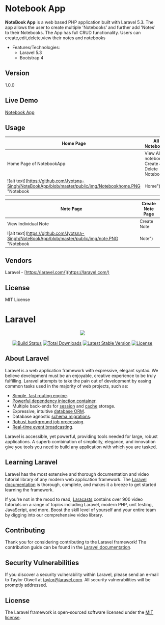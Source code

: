 # Notebook App

**NoteBook App** is a web based PHP application built with Laravel 5.3. The app allows the user to create multiple 'Notebooks' and further add 'Notes' to their Notebooks. The App has full CRUD functionality. Users can create,edit,delete,view their notes and notebooks

* Features/Technologies: 
  * Laravel 5.3
  * Bootstrap 4

## Version
1.0.0

## Live Demo
 [Notebook App](http://jyotsnasingh-com.stackstaging.com/projects/Laravel/NotebookApp/)

## Usage

**Home Page** | **All Notebooks** | **All notes**
--- | --- | ---
Home Page of NotebookApp | View All notebooks, Create & Delete Notebooks | View All Notes in notebook, create, edit or delete note 
![alt text](https://github.com/Jyotsna-Singh/NoteBookApp/blob/master/public/img/Notebookhome.PNG "Notebook|Home")  | ![alt text](https://github.com/Jyotsna-Singh/NoteBookApp/blob/master/public/img/allnotebooks.PNG "Notebook|All Notebooks")  | ![alt text](https://github.com/Jyotsna-Singh/NoteBookApp/blob/master/public/img/allnotes.PNG "Notebook|All notes") 

**Note Page** | **Create Note Page**
--- | --- 
View Individual Note | Create Note  
![alt text](https://github.com/Jyotsna-Singh/NoteBookApp/blob/master/public/img/note.PNG "Notebook|Note")  | ![alt text](https://github.com/Jyotsna-Singh/NoteBookApp/blob/master/public/img/createnote.PNG "Notebook|CreateNote") 


## Vendors
Laravel - [https://laravel.com/](https://laravel.com/) 



## License
MIT License

# Laravel
<p align="center"><img src="https://laravel.com/assets/img/components/logo-laravel.svg"></p>

<p align="center">
<a href="https://travis-ci.org/laravel/framework"><img src="https://travis-ci.org/laravel/framework.svg" alt="Build Status"></a>
<a href="https://packagist.org/packages/laravel/framework"><img src="https://poser.pugx.org/laravel/framework/d/total.svg" alt="Total Downloads"></a>
<a href="https://packagist.org/packages/laravel/framework"><img src="https://poser.pugx.org/laravel/framework/v/stable.svg" alt="Latest Stable Version"></a>
<a href="https://packagist.org/packages/laravel/framework"><img src="https://poser.pugx.org/laravel/framework/license.svg" alt="License"></a>
</p>

## About Laravel

Laravel is a web application framework with expressive, elegant syntax. We believe development must be an enjoyable, creative experience to be truly fulfilling. Laravel attempts to take the pain out of development by easing common tasks used in the majority of web projects, such as:

- [Simple, fast routing engine](https://laravel.com/docs/routing).
- [Powerful dependency injection container](https://laravel.com/docs/container).
- Multiple back-ends for [session](https://laravel.com/docs/session) and [cache](https://laravel.com/docs/cache) storage.
- Expressive, intuitive [database ORM](https://laravel.com/docs/eloquent).
- Database agnostic [schema migrations](https://laravel.com/docs/migrations).
- [Robust background job processing](https://laravel.com/docs/queues).
- [Real-time event broadcasting](https://laravel.com/docs/broadcasting).

Laravel is accessible, yet powerful, providing tools needed for large, robust applications. A superb combination of simplicity, elegance, and innovation give you tools you need to build any application with which you are tasked.

## Learning Laravel

Laravel has the most extensive and thorough documentation and video tutorial library of any modern web application framework. The [Laravel documentation](https://laravel.com/docs) is thorough, complete, and makes it a breeze to get started learning the framework.

If you're not in the mood to read, [Laracasts](https://laracasts.com) contains over 900 video tutorials on a range of topics including Laravel, modern PHP, unit testing, JavaScript, and more. Boost the skill level of yourself and your entire team by digging into our comprehensive video library.

## Contributing

Thank you for considering contributing to the Laravel framework! The contribution guide can be found in the [Laravel documentation](http://laravel.com/docs/contributions).

## Security Vulnerabilities

If you discover a security vulnerability within Laravel, please send an e-mail to Taylor Otwell at taylor@laravel.com. All security vulnerabilities will be promptly addressed.

## License

The Laravel framework is open-sourced software licensed under the [MIT license](http://opensource.org/licenses/MIT).

